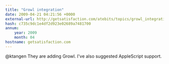 ```yaml
---
title: "Growl integration"
date: 2009-04-21 04:21:56 +0000
external-url: http://getsatisfaction.com/atebits/topics/growl_integration4
hash: c735c9dc1e4df2d923e02689a7481700
annum:
    year: 2009
    month: 04
hostname: getsatisfaction.com
---
```


@ktangen They are adding Growl.  I've also suggested AppleScript support. 
